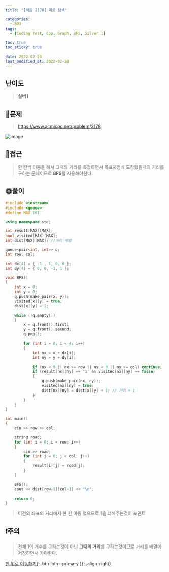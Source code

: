 ```yaml
---
title: "[백준 2178] 미로 탐색"

categories:
  - BOJ
tags:
  - [Coding Test, Cpp, Graph, BFS, Silver I]

toc: true
toc_sticky: true

date: 2022-02-28
last_modified_at: 2022-02-28
---
```


## 난이도

> **실버 I**

## 📜문제

> <https://www.acmicpc.net/problem/2178>

![image](https://user-images.githubusercontent.com/81313733/155887529-f6ba6aa2-9288-4fad-817c-e342e7bb8a01.png)

## 🔎접근

> 한 칸씩 이동을 해서 그때의 거리를 측정하면서 목표지점에 도착했을때의 거리를 구하는 문제이므로 **BFS**를 사용해야한다.

## 🌞풀이

```c++
#include <iostream>
#include <queue>
#define MAX 101

using namespace std;

int result[MAX][MAX];
bool visited[MAX][MAX];
int dist[MAX][MAX]; //거리 배열

queue<pair<int, int>> q;
int row, col;

int dx[4] = { -1 , 1, 0, 0 };
int dy[4] = { 0, 0, -1, 1 };

void BFS()
{
	int x = 0;
	int y = 0;
	q.push(make_pair(x, y));
	visited[x][y] = true;
	dist[x][y] = 1;

	while (!q.empty())
	{
		x = q.front().first;
		y = q.front().second;
		q.pop();

		for (int i = 0; i < 4; i++)
		{
			int nx = x + dx[i];
			int ny = y + dy[i];

			if (nx < 0 || nx >= row || ny < 0 || ny >= col) continue;
			if (result[nx][ny] == '1' && visited[nx][ny] == false)
			{
				q.push(make_pair(nx, ny));
				visited[nx][ny] = true;
				dist[nx][ny] = dist[x][y] + 1; // 거리 + 1
			}
		}
	}
}

int main()
{
	cin >> row >> col;

	string road;
	for (int i = 0; i < row; i++)
	{
		cin >> road;
		for (int j = 0; j < col; j++)
		{
			result[i][j] = road[j];
		}
	}

	BFS();
	cout << dist[row-1][col-1] << "\n";

	return 0;
}
```

> 이전의 좌표의 거리에서 한 칸 이동 했으므로 1을 더해주는것이 포인트

## ❗주의

> 전체 1의 개수를 구하는것이 아닌 **그때의 거리**를 구하는것이므로 거리를 배열에 저장하면서 가야한다.

[맨 위로 이동하기](#){: .btn .btn--primary }{: .align-right}
